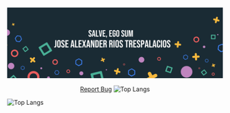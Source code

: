 ![iose's GitHub Banner](./assets/Header.png)

  <p align="center">
    <a href="https://github-readme-stats.vercel.app/api/top-langs/?username=ijrios&layout=compact&theme=vision-friendly-dark">Report Bug</a>
    <img alt="Top Langs" src="[https://img.shields.io/github/issues-pr/anuraghazra/github-readme-stats?color=0088ff](https://github-readme-stats.vercel.app/api/top-langs/?username=ijrios&layout=compact&theme=vision-friendly-dark)" />
  </p>

![Top Langs](https://github-readme-stats.vercel.app/api/top-langs/?username=ijrios&layout=compact&theme=vision-friendly-dark&align="center")
